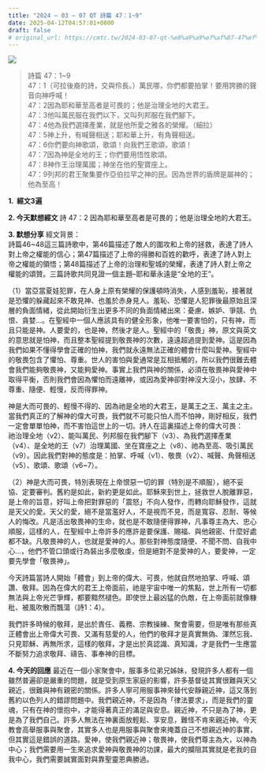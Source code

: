 ```yaml
---
title: "2024 – 03 – 07 QT 詩篇 47：1~9"
date: 2025-04-12T04:57:01+0800
draft: false
# original_url: https://cmtc.tw/2024-03-07-qt-%e8%a9%a9%e7%af%87-47%ef%bc%9a19
---
```


![](/images/qt.jpg)
> 詩篇 47：1\~9  
> 47：1（可拉後裔的詩，交與伶長。）萬民哪，你們都要拍掌！要用誇勝的聲音向神呼喊！  
> 47：2因為耶和華至高者是可畏的；他是治理全地的大君王。  
> 47：3他叫萬民服在我們以下，又叫列邦服在我們腳下。  
> 47：4他為我們選擇產業，就是他所愛之雅各的榮耀。（細拉）  
> 47：5神上升，有喊聲相送；耶和華上升，有角聲相送。  
> 47：6你們要向神歌頌，歌頌！向我們王歌頌，歌頌！  
> 47：7因為神是全地的王；你們要用悟性歌頌。  
> 47：8神作王治理萬國；神坐在他的聖寶座上。  
> 47：9列邦的君王聚集要作亞伯拉罕之神的民。因為世界的盾牌是屬神的；他為至高！

**1.  經文3遍**

**2. 今天默想經文**
詩 47：2 因為耶和華至高者是可畏的；他是治理全地的大君王。

**3. 默想分享**
經文背景：  
詩篇46\~48這三篇詩歌中，第46篇描述了敵人的圍攻和上帝的拯救，表達了詩人對上帝之權能的信心；第47篇描述了上帝的得勝和百姓的歡呼，表達了詩人對上帝之權能的領悟；第48篇描述了上帝的治理和聖城的榮耀，表達了詩人對上帝之權能的頌贊。三篇詩歌共同見證一個主題–耶和華永遠是“全地的王”。

（1）當亞當夏娃犯罪，在人身上原有榮耀的保護頓時消失，人感到羞恥，接著就是恐懼的躲藏起來不敢見神、也羞於赤身見人。羞恥、恐懼是人犯罪後最原始且深層的負面情緒，從此開始衍生出更多不同的負面情緒出來：憂慮、嫉妒、爭競、仇恨、貪婪…。在聖經中一個人應該具有的健全形象，他唯一要害怕的，只有神，而且只能是神。人要愛的，也是神，然後才是人。聖經中的「敬畏」神，原文與英文的意思就是怕神，而且整本聖經提到敬畏神的次數，遠遠超過提到愛神。這是因為我們如果不懂得學會正確的怕神，我們就永遠無法正確的體會什麼叫愛神。聖經中的敬畏包含了懼怕、尊重。世人的害怕與愛通常是互相抵觸的，所以我們很難去體會我們能夠敬畏神，又能夠愛神。事實上我們與神的關係，必須在敬畏神與愛神中取得平衡，否則我們會因為懼怕而遠離神，或因為愛神卻對神沒大沒小，放肆、不尊重、隨便、輕慢，反而得罪神。

神是大而可畏的、輕慢不得的、因為祂是全地的大君王，是萬王之王、萬主之主。當我們真正的了解神的偉大可畏，我們就不可能只怕人而不怕神，剛好相反，我們一定會單單怕神，而不害怕這世上的一切。詩人在這裏描述上帝的偉大可畏：  
祂治理全地（v2）、能叫萬民、列邦服在我們腳下（v3）、為我們選擇產業（v4）、是全地的王（v7）治理萬國、坐在寶座之上（v8）、祂為至高、吸引萬民（v9）。因此我們對神的態度是：拍掌、呼喊（v1）、敬畏（v2）、喊聲、角聲相送（v5）、歌頌、歌頌（v6\~7）。

（2）神是大而可畏，特別表現在上帝恨惡一切的罪（特別是不順服），絕不妥協、定要審判。舊約是如此，新約更是如此。耶穌來到世上，拯救世人脫離罪惡，是上帝的旨意，好叫上帝把對罪惡的「震怒」不向人發作，而轉向耶穌發作，這就是天父的愛。天父的愛，絕不是當濫好人，不是視而不見，而是寬容、忍耐、等候人的悔改。凡是活出敬畏神的生命，就也是不敢隨便得罪神，凡事尊主為大、忠心順服，這樣的人，在聖經中上帝許多的應許是要保護、賜福、與他親密、什麼好處都不缺。凡敬畏神的人，也就是愛神的人。那些對神態度隨便、不聞不問、自我中心…，他們不管口頭或行為裝出多麼敬虔，但是絕對不是愛神的人，要愛神，一定要先學會「敬畏神」。

今天詩篇當詩人開始「體會」到上帝的偉大、可畏，他就自然地拍掌、呼喊、頌讚、敬拜。因為在偉大的君王上帝面前，祂是宇宙中唯一的焦點，世上所有一切都無法與上帝光芒爭輝，都要黯然褪色。即使世上最凶猛的仇敵，在上帝面前就像糠秕、被風吹散而飄蕩（詩1：4）。

我們許多時候的敬拜，是出於責任、義務、宗教操練、聚會需要，但是唯有那些真正體會出上帝偉大可畏、又滿有慈愛的人，他們的敬拜才是真實無偽、渾然忘我、只見耶穌、再無所求，這樣的敬拜，才是出於真認識、真知識，才是我們一生應當不斷努力追求敬拜、禱告、事奉神的目標。

**4. 今天的回應**
最近在一個小家聚會中，服事多位弟兄姊妹，發現許多人都有一個雖然普遍卻是嚴重的問題，就是受到原生家庭的影響，許多基督徒其實很難與天父親近，很難與神有親密的關係。許多人寧可用服事神來替代安靜親近神，這又落到舊約以色列人的錯謬問題中。我們親近神，不是因為「律法要求」，而是我們的靈魂，只有在神的懷抱中，才能得著真正的滿足與安息。親近神，不只是為了神，更是為了我們自己。許多人無法在神裏面放輕鬆、享安息，難怪不肯來親近神。今天教會高舉服事與聚會，其實多人也是用服事與聚會來掩蓋自己不想親近神的事實，但其實這是錯誤的道路。愛神，使我們親近神；敬畏神，使我們尊主為大，以神為中心；我們需要用一生來追求愛神與敬畏神的功課，最大的攔阻其實就是老我的自我中心，我們需要誠實面對與靠聖靈恩典勝過。
